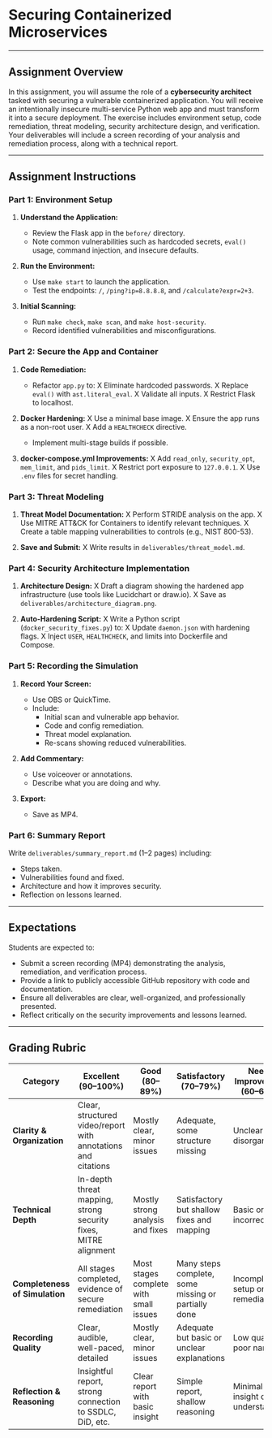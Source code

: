 
# Securing Containerized Microservices

---

## Assignment Overview

In this assignment, you will assume the role of a **cybersecurity architect** tasked with securing a vulnerable containerized application. You will receive an intentionally insecure multi-service Python web app and must transform it into a secure deployment. The exercise includes environment setup, code remediation, threat modeling, security architecture design, and verification. Your deliverables will include a screen recording of your analysis and remediation process, along with a technical report.

---

## Assignment Instructions

### Part 1: Environment Setup

1. **Understand the Application:**
   - Review the Flask app in the `before/` directory.
   - Note common vulnerabilities such as hardcoded secrets, `eval()` usage, command injection, and insecure defaults.

2. **Run the Environment:**
   - Use `make start` to launch the application.
   - Test the endpoints: `/`, `/ping?ip=8.8.8.8`, and `/calculate?expr=2+3`.

3. **Initial Scanning:**
   - Run `make check`, `make scan`, and `make host-security`.
   - Record identified vulnerabilities and misconfigurations.

### Part 2: Secure the App and Container

1. **Code Remediation:**
   - Refactor `app.py` to:
     X Eliminate hardcoded passwords.
     X Replace `eval()` with `ast.literal_eval`.
     X Validate all inputs.
     X Restrict Flask to localhost.

2. **Docker Hardening:**
   X Use a minimal base image.
   X Ensure the app runs as a non-root user.
   X Add a `HEALTHCHECK` directive.
   - Implement multi-stage builds if possible.

3. **docker-compose.yml Improvements:**
   X Add `read_only`, `security_opt`, `mem_limit`, and `pids_limit`.
   X Restrict port exposure to `127.0.0.1`.
   X Use `.env` files for secret handling.

### Part 3: Threat Modeling

1. **Threat Model Documentation:**
   X Perform STRIDE analysis on the app.
   X Use MITRE ATT&CK for Containers to identify relevant techniques.
   X Create a table mapping vulnerabilities to controls (e.g., NIST 800-53).

2. **Save and Submit:**
   X Write results in `deliverables/threat_model.md`.

### Part 4: Security Architecture Implementation

1. **Architecture Design:**
   X Draft a diagram showing the hardened app infrastructure (use tools like Lucidchart or draw.io).
   X Save as `deliverables/architecture_diagram.png`.

2. **Auto-Hardening Script:**
   X Write a Python script (`docker_security_fixes.py`) to:
     X Update `daemon.json` with hardening flags.
     X Inject `USER`, `HEALTHCHECK`, and limits into Dockerfile and Compose.

### Part 5: Recording the Simulation

1. **Record Your Screen:**
   - Use OBS or QuickTime.
   - Include:
     - Initial scan and vulnerable app behavior.
     - Code and config remediation.
     - Threat model explanation.
     - Re-scans showing reduced vulnerabilities.

2. **Add Commentary:**
   - Use voiceover or annotations.
   - Describe what you are doing and why.

3. **Export:**
   - Save as MP4.

### Part 6: Summary Report

Write `deliverables/summary_report.md` (1–2 pages) including:
- Steps taken.
- Vulnerabilities found and fixed.
- Architecture and how it improves security.
- Reflection on lessons learned.

---

## Expectations

Students are expected to:
- Submit a screen recording (MP4) demonstrating the analysis, remediation, and verification process.
- Provide a link to publicly accessible GitHub repository with code and documentation.
- Ensure all deliverables are clear, well-organized, and professionally presented.
- Reflect critically on the security improvements and lessons learned.

---

## Grading Rubric

| Category                        | Excellent (90–100%)                                                  | Good (80–89%)                                              | Satisfactory (70–79%)                                      | Needs Improvement (60–69%)                                | Unsatisfactory (0–59%)                       |
|--------------------------------|------------------------------------------------------------------------|------------------------------------------------------------|------------------------------------------------------------|------------------------------------------------------------|----------------------------------------------|
| **Clarity & Organization**     | Clear, structured video/report with annotations and citations         | Mostly clear, minor issues                                 | Adequate, some structure missing                           | Unclear or disorganized                                  | Missing or unreadable                        |
| **Technical Depth**            | In-depth threat mapping, strong security fixes, MITRE alignment      | Mostly strong analysis and fixes                           | Satisfactory but shallow fixes and mapping                | Basic or incorrect fixes                               | No meaningful technical work                 |
| **Completeness of Simulation** | All stages completed, evidence of secure remediation                 | Most stages complete with small issues                     | Many steps complete, some missing or partially done        | Incomplete setup or remediation                        | Little to no simulation                      |
| **Recording Quality**          | Clear, audible, well-paced, detailed                                 | Mostly clear, minor issues                                | Adequate but basic or unclear explanations                | Low quality, poor narration                  | Not submitted or unusable                   |
| **Reflection & Reasoning**     | Insightful report, strong connection to SSDLC, DiD, etc.             | Clear report with basic insight                           | Simple report, shallow reasoning                          | Minimal insight or understanding                        | No reflection or insight                     |

